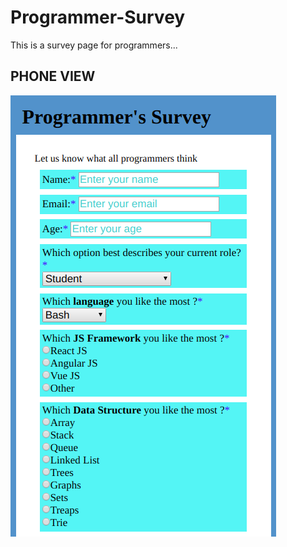 # Programmer-Survey

This is a survey page for programmers...

## PHONE VIEW

![phone view](images/phoneview.png)